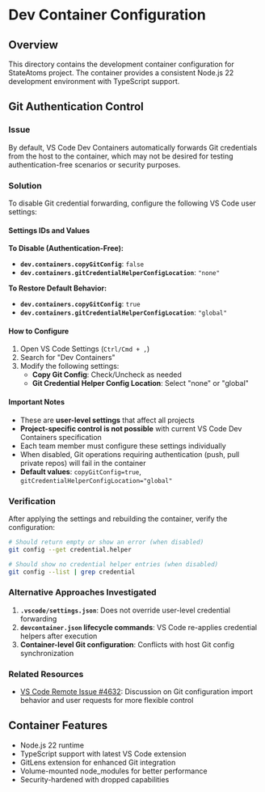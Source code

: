# Dev Container Configuration

## Overview

This directory contains the development container configuration for StateAtoms project. The container provides a consistent Node.js 22 development environment with TypeScript support.

## Git Authentication Control

### Issue

By default, VS Code Dev Containers automatically forwards Git credentials from the host to the container, which may not be desired for testing authentication-free scenarios or security purposes.

### Solution

To disable Git credential forwarding, configure the following VS Code user settings:

#### Settings IDs and Values

**To Disable (Authentication-Free):**
- **`dev.containers.copyGitConfig`**: `false`
- **`dev.containers.gitCredentialHelperConfigLocation`**: `"none"`

**To Restore Default Behavior:**
- **`dev.containers.copyGitConfig`**: `true`
- **`dev.containers.gitCredentialHelperConfigLocation`**: `"global"`

#### How to Configure

1. Open VS Code Settings (`Ctrl/Cmd + ,`)
2. Search for "Dev Containers"
3. Modify the following settings:
   - **Copy Git Config**: Check/Uncheck as needed
   - **Git Credential Helper Config Location**: Select "none" or "global"

#### Important Notes

- These are **user-level settings** that affect all projects
- **Project-specific control is not possible** with current VS Code Dev Containers specification
- Each team member must configure these settings individually
- When disabled, Git operations requiring authentication (push, pull private repos) will fail in the container
- **Default values**: `copyGitConfig=true`, `gitCredentialHelperConfigLocation="global"`

### Verification

After applying the settings and rebuilding the container, verify the configuration:

```bash
# Should return empty or show an error (when disabled)
git config --get credential.helper

# Should show no credential helper entries (when disabled)
git config --list | grep credential
```

### Alternative Approaches Investigated

1. **`.vscode/settings.json`**: Does not override user-level credential forwarding
2. **`devcontainer.json` lifecycle commands**: VS Code re-applies credential helpers after execution
3. **Container-level Git configuration**: Conflicts with host Git config synchronization

### Related Resources

- [VS Code Remote Issue #4632](https://github.com/microsoft/vscode-remote-release/issues/4632): Discussion on Git configuration import behavior and user requests for more flexible control

## Container Features

- Node.js 22 runtime
- TypeScript support with latest VS Code extension
- GitLens extension for enhanced Git integration
- Volume-mounted node_modules for better performance
- Security-hardened with dropped capabilities